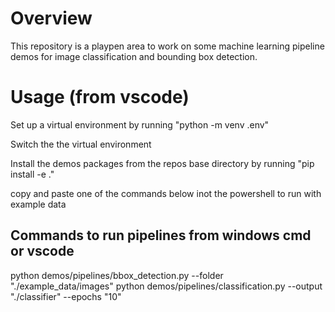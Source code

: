 
# Overview

This repository is a playpen area to work on some machine learning pipeline 
demos for image classification and bounding box detection.

# Usage (from vscode)

Set up a virtual environment by running "python -m venv .env"

Switch the the virtual environment

Install the demos packages from the repos base directory by running "pip install 
-e ."

copy and paste one of the commands below inot the powershell to run with 
example data


## Commands to run pipelines from windows cmd or vscode

python demos/pipelines/bbox_detection.py --folder "./example_data/images"
python demos/pipelines/classification.py --output "./classifier" --epochs "10" 